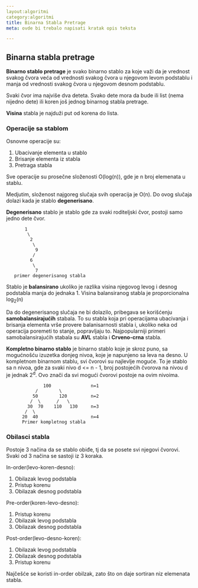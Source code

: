 ```yaml
---
layout:algoritmi
category:algoritmi
title: Binarna Stabla Pretrage
meta: ovde bi trebalo napisati kratak opis teksta

---
```


## Binarna stabla pretrage

**Binarno stablo pretrage** je svako binarno stablo za koje važi da je vrednost svakog čvora veća od vrednosti svakog čvora u njegovom levom podstablu i manja od vrednosti svakog čvora u njegovom desnom podstablu.

Svaki čvor ima najviše dva deteta. Svako dete mora da bude ili list (nema nijedno dete) ili koren još jednog binarnog stabla pretrage.

**Visina** stabla je najduži put od korena do lista.

### Operacije sa stablom
Osnovne operacije su:

1. Ubacivanje elementa u stablo
2. Brisanje elementa iz stabla
3. Pretraga stabla

Sve operacije su prosečne složenosti O(log(n)), gde je n broj elemenata u stablu.

Medjutim, složenost najgoreg slučaja svih operacija je O(n). Do ovog slučaja dolazi kada je stablo **degenerisano**.

**Degenerisano** stablo je stablo gde za svaki roditeljski čvor, postoji samo jedno dete čvor.

 ```
        1
         \
          2
           \
            9
           /
          6
           \ 
            7
    primer degenerisanog stabla
```

Stablo je **balansirano** ukoliko je razlika visina njegovog levog i desnog podstabla manja do jednaka 1. Visina balansiranog stabla je proporcionalna log<sub>2</sub>(n)

Da do degenerisanog slučaja ne bi dolazilo, pribegava se korišćenju **samobalansirajućih** stabala. To su stabla koja pri operacijama ubacivanja i brisanja elementa vrše provere balanisarnosti stabla i, ukoliko neka od operacija poremeti to stanje, popravljaju to. Najpopularniji primeri samobalansirajućih stabala su **AVL** stabla i **Crveno-crna** stabla.

**Kompletno binarno stablo** je binarno stablo koje je skroz puno, sa mogućnošću izuzetka donjeg nivoa, koje je napunjeno sa leva na desno. U kompletnom binarnom stablu, svi čvorovi su najlevlje moguće. To je stablo sa n nivoa, gde za svaki nivo d <= n - 1, broj postojećih čvorova na nivou d je jednak 2<sup>d</sup>. Ovo znači da svi mogući čvorovi postoje na ovim nivoima.

```
              100               n=1
           /        \
          50        120         n=2
         /  \      /   \
        30  70    110   130     n=3
       /  \
      20  40                    n=4
      Primer kompletnog stabla
```

### Obilasci stabla

Postoje 3 načina da se stablo obiđe, tj da se posete svi njegovi čvorovi.
Svaki od 3 načina se sastoji iz 3 koraka.

In-order(levo-koren-desno):

1. Obilazak levog podstabla
2. Pristup korenu
3. Obilazak desnog podstabla

Pre-order(koren-levo-desno):

1. Pristup korenu
2. Obilazak levog podstabla
3. Obilazak desnog podstabla

Post-order(levo-desno-koren):

1. Obilazak levog podstabla
2. Obilazak desnog podstabla
3. Pristup korenu

Najčešće se koristi in-order obilzak, zato što on daje sortiran niz elemenata stabla.
